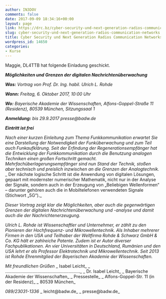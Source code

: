 ```yaml
---
author: IN3DOV
comments: false
date: 2017-09-09 18:34:16+00:00
layout: page
link: https://drc.bz/cyber-security-und-next-generation-radios-communication-networks/
slug: cyber-security-und-next-generation-radios-communication-networks
title: Cyber Security und Next Generation Radios Communication Networks.
wordpress_id: 14650
categories:
- Kurse
---
```


Maggie, DL4TTB hat folgende Einladung geschickt.

**_Möglichkeiten und Grenzen der digitalen Nachrichtenüberwachung_**

_**Was:** Vortrag von Prof. Dr. Ing. habil. Ulrich L. Rohde_

_**Wann:** Freitag, 6. Oktober 2017, 10:00 Uhr_

_**Wo:** Bayerische Akademie der Wissenschaften, Alfons-Goppel-Straße 11 (Residenz), 80539 München, Sitzungssaal 1_

_**Anmeldung:** bis 29.9.2017 presse@badw.de_

**_Eintritt ist frei_**

_Nach einer kurzen Einleitung zum Thema Funkkommunikation erwartet Sie eine Darstellung der Notwendigkeit der Funküberwachung und zum Teil auch Funkaufklärung. Seit der Erfindung der Regenerationsempfänger hat die Entwicklung der Funkkommunikation durch die Benutzung analogen Techniken einen großen Fortschritt gemacht. Mehrfachüberlagerungsempfänger sind nun Stand der Technik, stoßen aber technisch und preislich inzwischen an die Grenzen der Analogtechnik._
_ Der nächste logische Schritt ist die Anwendung von digitalen Lösungen, gepaart mit modernster numerischer Mathematik, nicht nur in der Analyse der Signale, sondern auch in der Erzeugung von „Beliebigen Wellenformen“ – darunter gehören auch die in Mobiltelefonen verwendeten Signale (Stichwort „5G“)._

_Dieser Vortrag zeigt klar die Möglichkeiten, aber auch die gegenwärtigen Grenzen der digitalen Nachrichtenüberwachung und -analyse und damit auch die der Nachrichtenerzeugung._

_Ulrich L. Rohde ist Wissenschaftler und Unternehmer, er zählt zu den Pionieren der Hochfrequenz‐ und Mikrowellentechnik. Als Inhaber mehrerer Firmen in den USA und Teilhaber der Weltfirma Rohde & Schwarz GmbH & Co. KG hält er zahlreiche Patente. Zudem ist er Autor diverser Fachpublikationen. An vier Universitäten in Deutschland, Rumänien und den USA lehrt er als Professor Elektrotechnik und Mikrowellentechnik. Seit 2013 ist Rohde Ehrenmitglied der Bayerischen Akademie der Wissenschaften._

_Mit freundlichen Grüßen_
_ Isabel Leicht_
_ ……………………………………………………_
_ Dr. Isabel Leicht_
_ Bayerische Akademie der Wissenschaften_
_ Pressestelle_
_ Alfons-Goppel-Str. 11 (in der Residenz)_
_ 80539 München_

_089/23031-1336_
_ leicht@badw.de_
_ presse@badw.de_
